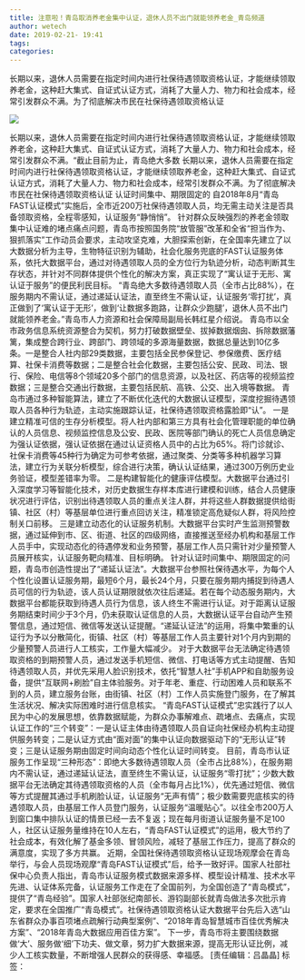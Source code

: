 ```yaml
---
title: 注意啦！青岛取消养老金集中认证，退休人员不出门就能领养老金_青岛频道
author: wetech
date: 2019-02-21- 19:41
tags: 
categories: 
---
```

长期以来，退休人员需要在指定时间内进行社保待遇领取资格认证，才能继续领取养老金，这种赶大集式、自证式认证方式，消耗了大量人力、物力和社会成本，经常引发群众不满。为了彻底解决市民在社保待遇领取资格认证
<!-- more -->
                
<img align="center" border="0" src="http://p2.ifengimg.com/a/2016/0810/204c433878d5cf9size1_w16_h16.png" />
                
            
长期以来，退休人员需要在指定时间内进行社保待遇领取资格认证，才能继续领取养老金，这种赶大集式、自证式认证方式，消耗了大量人力、物力和社会成本，经常引发群众不满。“截止目前为止，青岛绝大多数
长期以来，退休人员需要在指定时间内进行社保待遇领取资格认证，才能继续领取养老金，这种赶大集式、自证式认证方式，消耗了大量人力、物力和社会成本，经常引发群众不满。为了彻底解决市民在社保待遇领取资格认证
认证时间集中、期限固定的
自2018年8月“青岛FAST认证模式”实施后，全市近200万社保待遇领取人员，均无需主动关注是否具备领取资格，全程零感知，认证服务“静悄悄”。
针对群众反映强烈的养老金领取集中认证难的堵点痛点问题，青岛市按照国务院“放管服”改革和全省“担当作为、狠抓落实”工作动员会要求，主动攻坚克难，大胆探索创新，在全国率先建立了以大数据分析为主导，生物特征识别为辅助，社会化服务兜底的FAST认证服务体系，依托大数据平台，通过对待遇领取人员的全方位行为轨迹分析，动态判断其生存状态，并针对不同群体提供个性化的解决方案，真正实现了“寓认证于无形、寓认证于服务”的便民利民目标。
“青岛绝大多数待遇领取人员（全市占比88%），在服务期内不需认证，通过递延认证法，直至终生不需认证，认证服务‘零打扰’，真正做到了‘寓认证于无形’，做到‘让数据多跑路，让群众少跑腿’，退休人员不出门就能领养老金。”青岛市人力资源和社会保障局副局长韩红星介绍说。
青岛市以全市政务信息系统资源整合为契机，努力打破数据壁垒、拔掉数据烟囱、拆除数据藩篱，集成整合跨行业、跨部门、跨领域的多源海量数据，数据总量达到10亿多条。一是整合人社内部29类数据，主要包括全民参保登记、参保缴费、医疗结算、社保卡消费等数据；二是整合社会化数据，主要包括公安、民政、司法、银行、保险、电信等8个领域20多个部门的信息资源，以及社区、药店等的视频监控数据；三是整合交通出行数据，主要包括民航、高铁、公交、出入境等数据。
青岛市通过多种智能算法，建立了不断优化迭代的大数据认证模型，深度挖掘待遇领取人员各种行为轨迹，主动实施跟踪认证，社保待遇领取资格露脸即“认”。
一是建立精准可信的生存分析模型。将人社内部和第三方具有社会化管理职能的单位确认的人员信息、视频监控信息及公安、民政、医院等部门确认的死亡人员信息确定为强认证依据，强认证依据在通过认证资格人员中的占比为65%。将门诊就诊、社保卡消费等45种行为确定为可参考依据，通过聚类、分类等多种机器学习算法，建立行为关联分析模型，综合进行决策，确认认证结果，通过300万例历史业务验证，模型差错率为零。
二是构建智能化的健康评估模型。大数据平台通过引入深度学习等智能化技术，对历史数据生存样本库进行建模和训练，结合人员健康状况进行评估，识别出待遇领取人员的重点关注人群，并将这些人群数据提供给街镇、社区（村）等基层单位进行重点回访关注，精准锁定高危疑似人群，将风险控制关口前移。
三是建立动态化的认证服务机制。大数据平台实时产生监测预警数据，通过延伸到市、区、街道、社区的四级网络，直接推送至经办机构和基层工作人员手中，实现动态化的待遇停发和业务预警，基层工作人员只需针对少量预警人员展开核实，认证服务靶向精准、目标明确。
针对认证时间集中、期限固定的问题，青岛市创造性提出了“递延认证法”。大数据平台参照社保待遇水平，为每个人个性化设置认证服务期，最短6个月，最长24个月，只要在服务期内捕捉到待遇人员可信的行为轨迹，该人员认证期限就依次往后递延。若在每个动态服务期内，大数据平台都能获取到待遇人员行为信息，该人终生不需进行认证。对于距离认证服务期结束时间少于3个月，仍未获取认证信息的人员，大数据认证平台自动产生预警信息，通过短信、微信等发送认证提醒。“递延认证法”的运用，将集中繁重的认证行为予以分散简化，街镇、社区（村）等基层工作人员主要针对1个月内到期的少量预警人员进行人工核实，工作量大幅减少。
对于大数据平台无法确定待遇领取资格的到期预警人员，通过发送手机短信、微信、打电话等方式主动提醒、告知待遇领取人员，并优先采用人脸识别技术，依托“智慧人社”手机APP和自助服务设备，提供“互联网+刷脸”自主体验服务。对于年老、重症、行动困难人员和联系不到的人员，建立服务台账，由街镇、社区（村）工作人员实施登门服务，在了解其生活状况、解决实际困难时进行信息核实。
“青岛FAST认证模式”忠实践行了以人民为中心的发展思想，依靠数据赋能，为群众办事解难点、疏堵点、去痛点，实现认证工作的“三个转变”：一是认证主体由待遇领取人员自证向社保经办机构主动提供服务转变；二是认证方式由“面对面”的集中认证向数据驱动下的“无形认证”转变；三是认证服务期由固定时间向动态个性化认证时间转变。
目前，青岛市认证服务工作呈现“三种形态”：即绝大多数待遇领取人员（全市占比88%），在服务期内不需认证，通过递延认证法，直至终生不需认证，认证服务“零打扰”；少数大数据平台无法确定其待遇领取资格的人员（全市每月占比1%），优先通过短信、微信等方式提醒其通过手机刷脸认证，认证服务“无声有情”；极少数需要兜底核实的待遇领取人员，由基层工作人员登门服务，认证服务“温暖贴心”。以往全市200万人到窗口集中排队认证的情景已经一去不复返；现在每月街道认证服务量不足100人，社区认证服务量维持在10人左右，“青岛FAST认证模式”的运用，极大节约了社会成本，有效化解了基金多领、冒领风险，减轻了基层工作压力，提高了群众的满意度，实现了多方共赢。
近期，全国社保待遇领取资格认证现场观摩会在青岛举行，与会人员现场观摩“青岛FAST认证模式”后，给予一致好评。国家人社部社保中心负责人指出，青岛市认证服务模式数据来源多样、模型设计精准、技术水平先进、认证体系完备，认证服务工作走在了全国前列，为全国创造了“青岛模式”，提供了“青岛经验”。国家人社部张纪南部长、游钧副部长就青岛做法多次批示肯定，要求在全国推广“青岛模式”。社保待遇领取资格认证大数据平台先后入选“山东省群众办事百项堵点疏解行动典型案例”、“2018年青岛智慧城市百佳优秀解决方案”、“2018年青岛大数据应用百佳方案”。
下一步，青岛市将主要围绕数据做‘大’、服务做‘细’下功夫、做文章，努力扩大数据来源，提高无形认证比例，减少人工核实数量，不断增强人民群众的获得感、幸福感。
[责任编辑：吕晶晶]
标签：
 
 
             
